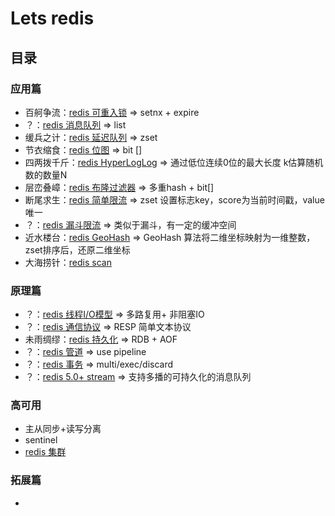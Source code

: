 # Lets redis
## 目录
### 应用篇
- 百舸争流：[redis 可重入锁](\docs\redis-reentrant-lock.md) => setnx + expire
- ？：[redis 消息队列](\docs\redis-message-queue.md) => list
- 缓兵之计：[redis 延迟队列](\docs\redis-delay-queue.md) => zset
- 节衣缩食：[redis 位图](\docs\redis-bitmap.md) => bit []
- 四两拨千斤：[redis HyperLogLog](\docs\redis-hyperloglog.md) => 通过低位连续0位的最大长度 k估算随机数的数量N
- 层峦叠嶂：[redis 布隆过滤器](\docs\redis-bloom-filter.md) => 多重hash + bit[]
- 断尾求生：[redis 简单限流](\docs\redis-simple-limit-flow.md) => zset 设置标志key，score为当前时间戳，value唯一
- ？：[redis 漏斗限流](\docs\redis-funnel-limit-flow.md) => 类似于漏斗，有一定的缓冲空间
- 近水楼台：[redis GeoHash](\docs\redis-geo-hash.md) => GeoHash 算法将二维坐标映射为一维整数，zset排序后，还原二维坐标
- 大海捞针：[redis scan](\docs\redis-scan.md)

### 原理篇
- ？：[redis 线程I/O模型](\docs\redis-thread-io-model.md) => 多路复用+ 非阻塞IO
- ？：[redis 通信协议](\docs\redis-RESP.md) => RESP 简单文本协议
- 未雨绸缪：[redis 持久化](\docs\redis-persistence.md) => RDB + AOF
- ？：[redis 管道](\docs\redis-pipeline.md) => use pipeline
- ？：[redis 事务](\docs\redis-transaction.md) => multi/exec/discard
- ？：[redis 5.0+ stream](\docs\redis-stream.md) => 支持多播的可持久化的消息队列

### 高可用
- 主从同步+读写分离
- sentinel
- [redis 集群](\docs\redis-cluster.md)

### 拓展篇
- 